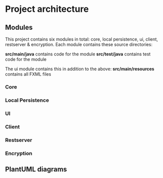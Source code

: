 # Project architecture

## Modules

This project contains six modules in total: core, local persistence, ui, client, restserver & encryption. Each module contains these source directories:

**src/main/java** contains code for the module
**src/test/java** contains test code for the module

The ui module contains this in addition to the above:
**src/main/resources** contains all FXML files

### Core

<!--core contains blabla packages and these packages includes blabla classes that do this and that. -->

### Local Persistence

<!--local persistence contains blabla packages and these packages includes blabla classes that do this and that. -->

### UI

<!--The ui module contains blabla packages and these packages includes blabla controllers and fxml files that do this and that.

The user interface is created with JavaFX and FXML. All FXML files are connected to a controller blablabla. The FXML directory is located here. -->

### Client

<!--client contains blabla packages and these packages includes blabla that do this and that. -->

### Restserver

<!--restserver contains blabla packages and these packages includes blabla that do this and that. -->

### Encryption

<!-- encryption contains blabla packages and these packages includes blabla that do this and that. -->

## PlantUML diagrams

<!-- This package diagram illustrates the architecture of the Password Manager application. It shows how the components and packages relate to each other. The package diagram code can be found in the directory: **[PUML-diagrams](/design-documentation/project-architecture/PUML-diagrams)**. This directory also contains two class diagrams and one sequence diagram. The two class diagrams are **[server class diagram](/design-documentation/project-architecture/PUML-diagrams/ServerClassDiagram.png)** and **[client class diagram](/design-documentation/project-architecture/PUML-diagrams/clientClassDiagram.png)**. These diagrams show the most important parts of the system. The **[sequence diagram](/design-documentation/project-architecture/PUML-diagrams/SequenceDiagram.png)** illustrates how the client and server interact with eachother when a person adds workouts and view statistics.

![Design documentation](/design-documentation/project-architecture/PUML-diagrams/packageDiagram.png) -->
